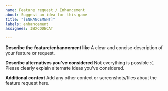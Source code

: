 ```yaml
---
name: Feature request / Enhancement
about: Suggest an idea for this game
title: "[ENHANCEMENT]"
labels: enhancement
assignees: IBXCODECAT

---
```


**Describe the feature/enhancement like**
A clear and concise description of your feature or request.

**Describe alternatives you've considered**
Not everything is possible :(. Please clearly explain alternate ideas you've considered.

**Additional context**
Add any other context or screenshots/files about the feature request here.
